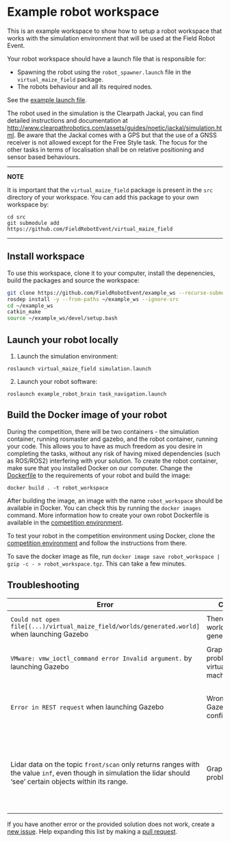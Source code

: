 # Example robot workspace
This is an example workspace to show how to setup a robot workspace that works with the simulation environment that will be used at the Field Robot Event.

Your robot workspace should have a launch file that is responsible for:
* Spawning the robot using the `robot_spawner.launch` file in the `virtual_maize_field` package.
* The robots behaviour and all its required nodes.

See the [example launch file](src/example_robot_brain/launch/task_navigation.launch).

The robot used in the simulation is the Clearpath Jackal, you can find detailed instructions and documentation at http://www.clearpathrobotics.com/assets/guides/noetic/jackal/simulation.html. Be aware that the Jackal comes with a GPS but that the use of a GNSS receiver is not allowed except for the Free Style task. The focus for the other tasks in terms of localisation shall be on relative positioning and sensor based behaviours.

---
**NOTE**

It is important that the `virtual_maize_field` package is present in the `src` directory of your workspace. You can add this package to your own workspace by:
```commandline
cd src
git submodule add https://github.com/FieldRobotEvent/virtual_maize_field
```
---

## Install workspace
To use this workspace, clone it to your computer, install the depenencies, build the packages and source the workspace:
```bash
git clone https://github.com/FieldRobotEvent/example_ws --recurse-submodules ~/example_ws
rosdep install -y --from-paths ~/example_ws --ignore-src
cd ~/example_ws
catkin_make
source ~/example_ws/devel/setup.bash
```

## Launch your robot locally
1. Launch the simulation environment:
```commandline
roslaunch virtual_maize_field simulation.launch
```
2. Launch your robot software:
```commandline
roslaunch example_robot_brain task_navigation.launch
```

## Build the Docker image of your robot
During the competition, there will be two containers - the simulation container, running rosmaster and gazebo, and the robot container, running your code.
This allows you to have as much freedom as you desire in completing the tasks, without any risk of having mixed dependencies (such as ROS/ROS2) interfering with your solution. To create the robot container, make sure that you installed Docker on our computer. Change the [Dockerfile](Dockerfile) to the requirements of your robot and build the image:

```commandline
docker build . -t robot_workspace
```

After building the image, an image with the name `robot_workspace` should be available in Docker. You can check this by running the `docker images` command. More information how to create your own robot Dockerfile is available in the [competition environment](https://github.com/FieldRobotEvent/competition_environment). 

To test your robot in the competition environment using Docker, clone the [competition environment](https://github.com/FieldRobotEvent/competition_environment) and follow the instructions from there.

To save the docker image as file, run `docker image save robot_workspace | gzip -c - > robot_workspace.tgz`. This can take a few minutes.

## Troubleshooting
| Error | Cause | Solution |
|---|---| --- |
| `Could not open file[(...)/virtual_maize_field/worlds/generated.world]` when launching Gazebo | There is no world file generated. | Generate a world file by e.g. `rosrun virtual_maize_field generate_world.py fre22_task_navigation_mini`. |
| `VMware: vmw_ioctl_command error Invalid argument.` by launching Gazebo | Graphics problem in virtual machine. | Execute `echo "export SVGA_VGPU10=0" >> ~/.profile` in the terminal and reboot your virtual machine. |
| `Error in REST request` when launching Gazebo | Wrong link in Gazebo configuration. | Open `~/.ignition/fuel/config.yaml` and change the line: `url: https://api.ignitionfuel.org` to `url:  https://api.ignitionrobotics.org`. |
| Lidar data on the topic `front/scan` only returns ranges with the value `inf`, even though in simulation the lidar should ‘see’ certain objects within its range. | Graphics problem. | Execute `export LIBGL_ALWAYS_SOFTWARE=1` in the terminal in which you launch gazebo. You have to run this command before starting gazebo. This solves the problem with the lidar, but might have some consequences on the rendering speed of gazebo. |

If you have another error or the provided solution does not work, create a [new issue](https://github.com/FieldRobotEvent/example_ws/issues). Help expanding this list by making a [pull request](https://github.com/FieldRobotEvent/example_ws/pulls).


